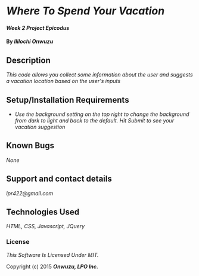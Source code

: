 # _Where To Spend Your Vacation_

#### _Week 2 Project Epicodus_

#### By _**Ililochi Onwuzu**_

## Description

_This code allows you collect some information about the user and suggests a vacation location based on the user's inputs_

## Setup/Installation Requirements

* _Use the background setting on the top right to change the background from dark to light and back to the default. Hit Submit to see your vacation suggestion_


## Known Bugs

_None_

## Support and contact details

_lpr422@gmail.com_

## Technologies Used

_HTML, CSS, Javascript, JQuery_

### License

*This Software Is Licensed Under MIT.*

Copyright (c) 2015 **_Onwuzu, LPO Inc._**
